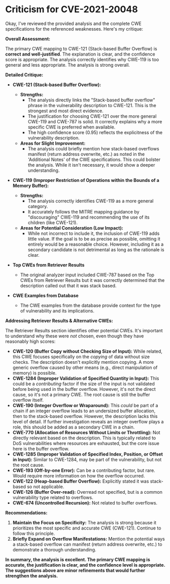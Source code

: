 # Criticism for CVE-2021-20048

Okay, I've reviewed the provided analysis and the complete CWE specifications for the referenced weaknesses. Here's my critique:

**Overall Assessment:**

The primary CWE mapping to CWE-121 (Stack-based Buffer Overflow) is **correct and well-justified**. The explanation is clear, and the confidence score is appropriate. The analysis correctly identifies why CWE-119 is too general and less appropriate. The analysis is strong overall.

**Detailed Critique:**

*   **CWE-121 (Stack-based Buffer Overflow):**
    *   **Strengths:**
        *   The analysis directly links the "Stack-based buffer overflow" phrase in the vulnerability description to CWE-121.  This is the strongest and most direct evidence.
        *   The justification for choosing CWE-121 over the more general CWE-119 and CWE-787 is solid. It correctly explains why a more specific CWE is preferred when available.
        *   The high confidence score (0.95) reflects the explicitness of the vulnerability description.
    *   **Areas for Slight Improvement:**
        *   The analysis could briefly mention how stack-based overflows manifest (return address overwrite, etc.) as noted in the 'Additional Notes' of the CWE specifications. This could bolster the analysis. While it isn't necessary, it would show a deeper understanding.

*   **CWE-119 (Improper Restriction of Operations within the Bounds of a Memory Buffer):**
    *   **Strengths:**
        *   The analysis correctly identifies CWE-119 as a more general category.
        *   It accurately follows the MITRE mapping guidance by "discouraging" CWE-119 and recommending the use of its children (like CWE-121).
    *   **Areas for Potential Consideration (Low Impact):**
        *   While not incorrect to include it, the inclusion of CWE-119 adds little value. If the goal is to be as precise as possible, omitting it entirely would be a reasonable choice. However, including it as a secondary candidate is not detrimental as long as the rationale is clear.

*   **Top CWEs from Retriever Results**
    * The original analyzer input included CWE-787 based on the Top CWEs from Retriever Results but it was correctly determined that the description called out that it was stack based.

*   **CWE Examples from Database**
    * The CWE examples from the database provide context for the type of vulnerability and its implications.

**Addressing Retriever Results & Alternative CWEs:**

The Retriever Results section identifies other potential CWEs. It's important to understand why these were *not* chosen, even though they have reasonably high scores:

*   **CWE-120 (Buffer Copy without Checking Size of Input):**  While related, this CWE focuses specifically on the *copying* of data without size checks. The description doesn't explicitly mention copying. A more generic overflow caused by other means (e.g., direct manipulation of memory) is possible.
*   **CWE-1284 (Improper Validation of Specified Quantity in Input):** This could be a *contributing* factor if the size of the input is not validated before being used in the buffer overflow. However, it's not the direct cause, so it's not a primary CWE. The root cause is still the buffer overflow itself.
*   **CWE-190 (Integer Overflow or Wraparound):** This *could* be part of a chain if an integer overflow leads to an undersized buffer allocation, then to the stack-based overflow. However, the description lacks this level of detail. If further investigation reveals an integer overflow plays a role, this should be added as a secondary CWE in a chain.
*   **CWE-770 (Allocation of Resources Without Limits or Throttling):** Not directly relevant based on the description. This is typically related to DoS vulnerabilities where resources are exhausted, but the core issue here is the buffer overflow.
*  **CWE-1285 (Improper Validation of Specified Index, Position, or Offset in Input):** Similar to CWE-1284, may be part of the vulnerability, but not the root cause.
*  **CWE-193 (Off-by-one Error):** Can be a contributing factor, but rare. Would require more information on how the overflow occurred.
*  **CWE-122 (Heap-based Buffer Overflow):** Explicitly stated it was stack-based so not applicable.
*  **CWE-126 (Buffer Over-read):** Overread not specified, but is a common vulnerability type related to overflows.
*  **CWE-674 (Uncontrolled Recursion):** Not related to buffer overflows.

**Recommendations:**

1.  **Maintain the Focus on Specificity:** The analysis is strong because it prioritizes the most specific and accurate CWE (CWE-121). Continue to follow this principle.
2.  **Briefly Expand on Overflow Manifestations:** Mention the potential ways a stack-based overflow can manifest (return address overwrite, etc.) to demonstrate a thorough understanding.

**In summary, the analysis is excellent. The primary CWE mapping is accurate, the justification is clear, and the confidence level is appropriate. The suggestions above are minor refinements that would further strengthen the analysis.**